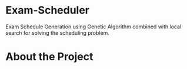 # Exam-Scheduler
Exam Schedule Generation using Genetic Algorithm combined with local search for solving the scheduling problem.

# About the Project

